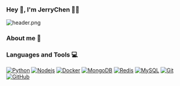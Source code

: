 ### Hey 👋, I'm JerryChen 👨‍💻

![header.png](https://ossbao.oss-cn-qingdao.aliyuncs.com/github/header.png)

### About me 👀

### Languages and Tools 💻
[![Python](https://img.shields.io/badge/-Python-black?style=flat&logo=python&link=https://github.com/JerryChenn07)](https://github.com/JerryChenn07) [![Nodejs](https://img.shields.io/badge/-Nodejs-black?style=flat&logo=Node.js&link=https://github.com/JerryChenn07)](https://github.com/JerryChenn07)  [![Docker](https://img.shields.io/badge/-Docker-black?style=flat&logo=docker&link=https://github.com/JerryChenn07)](https://github.com/JerryChenn07) [![MongoDB](https://img.shields.io/badge/-MongoDB-black?style=flat&logo=mongodb&link=https://github.com/JerryChenn07)](https://gitlab.com/JerryChenn07) [![Redis](https://img.shields.io/badge/-Redis-black?style=flat&logo=redis&link=https://github.com/JerryChenn07)](https://github.com/JerryChenn07) [![MySQL](https://img.shields.io/badge/-MySQL-black?style=flat&logo=mysql&link=https://github.com/JerryChenn07)](https://github.com/JerryChenn07) [![Git](https://img.shields.io/badge/-Git-black?style=flat&logo=git&link=https://github.com/JerryChenn07)](https://github.com/JerryChenn07) [![GitHub](https://img.shields.io/badge/-GitHub-181717?style=flat&logo=github&link=https://github.com/JerryChenn07)](https://github.com/JerryChenn07) 
<!--
**JerryChenn07/JerryChenn07** is a ✨ _special_ ✨ repository because its `README.md` (this file) appears on your GitHub profile.

Here are some ideas to get you started:

- 🔭 I’m currently working on ...
- 🌱 I’m currently learning ...
- 👯 I’m looking to collaborate on ...
- 🤔 I’m looking for help with ...
- 💬 Ask me about ...
- 📫 How to reach me: ...
- 😄 Pronouns: ...
- ⚡ Fun fact: ...
-->

